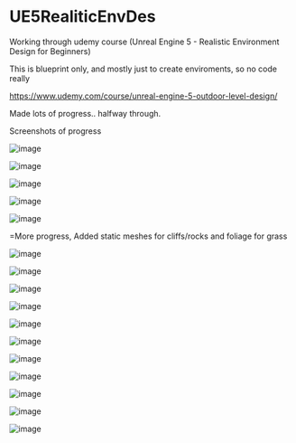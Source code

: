 # UE5RealiticEnvDes
Working through udemy course (Unreal Engine 5 - Realistic Environment Design for Beginners)

This is blueprint only, and mostly just to create enviroments, so no code really


https://www.udemy.com/course/unreal-engine-5-outdoor-level-design/

Made lots of progress.. halfway through. 

Screenshots of progress

![image](https://user-images.githubusercontent.com/3318539/179452464-ebfde456-17a7-4a9b-82fb-6380e3d29997.png)


![image](https://user-images.githubusercontent.com/3318539/179452513-37b003a3-625d-471e-b843-0fabbdb7837a.png)



![image](https://user-images.githubusercontent.com/3318539/179452536-defed7fc-54f8-4817-89d7-d0e8a5564131.png)

![image](https://user-images.githubusercontent.com/3318539/179452652-aaa13b41-4c05-4acc-a570-a4c8245d76f1.png)



![image](https://user-images.githubusercontent.com/3318539/179452675-4e966cd2-0974-4d74-a7fa-a566e6832cb6.png)



=More progress, Added static meshes for cliffs/rocks and foliage for grass

![image](https://user-images.githubusercontent.com/3318539/179942581-20ecc05a-978d-48ce-b910-a01e20db27ca.png)


![image](https://user-images.githubusercontent.com/3318539/179942861-725c19f3-dad0-4d27-9f03-84dc782a200e.png)


![image](https://user-images.githubusercontent.com/3318539/179943002-818905f9-bc12-4b0e-91fd-9c49602819ce.png)


![image](https://user-images.githubusercontent.com/3318539/179943084-b460f822-94bc-42f0-a9ef-451d518f2233.png)



![image](https://user-images.githubusercontent.com/3318539/179943226-ad86c1ef-7249-4166-88d4-c2403f89e365.png)


![image](https://user-images.githubusercontent.com/3318539/179943273-7e3f54ac-2298-449a-bbe7-c581d8ec555a.png)


![image](https://user-images.githubusercontent.com/3318539/179943395-d5e5ef1a-a164-4fb6-959a-dab175a56ab5.png)


![image](https://user-images.githubusercontent.com/3318539/179943514-94a07ccc-a082-4aae-a5df-c06cc3cb21a2.png)



![image](https://user-images.githubusercontent.com/3318539/179943632-c5aa904a-a932-4f51-92cb-c09a4935ffeb.png)


![image](https://user-images.githubusercontent.com/3318539/179943700-759e2e87-edaf-46e0-aed6-8f1f83fc3d2f.png)


![image](https://user-images.githubusercontent.com/3318539/179943794-62de1e8a-e2fc-43c3-8706-550de11bd386.png)


